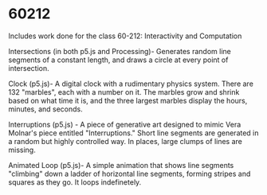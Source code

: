 # 60212
Includes work done for the class 60-212: Interactivity and Computation

Intersections (in both p5.js and Processing)- Generates random line segments of a constant length, and draws a circle at every point of intersection.

Clock (p5.js)- A digital clock with a rudimentary physics system. There are 132 "marbles", each with a number on it. The marbles grow and shrink based on what time it is, and the three largest marbles display the hours, minutes, and seconds.

Interruptions (p5.js) - A piece of generative art designed to mimic Vera Molnar's piece entitled "Interruptions." Short line segments are generated in a random but highly controlled way. In places, large clumps of lines are missing.

Animated Loop (p5.js)- A simple animation that shows line segments "climbing" down a ladder of horizontal line segments, forming stripes and squares as they go. It loops indefinetely.
